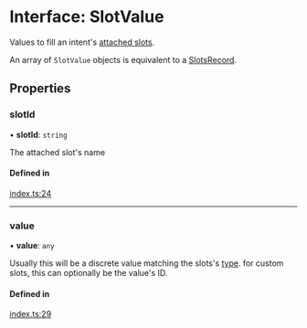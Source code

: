 # Interface: SlotValue

Values to fill an intent's [attached slots](https://docs.studio.nlx.ai/intents/documentation-intents/intents-attached-slots).

An array of `SlotValue` objects is equivalent to a [SlotsRecord](../README.md#slotsrecord).

## Properties

### slotId

• **slotId**: `string`

The attached slot's name

#### Defined in

[index.ts:24](https://github.com/nlxai/sdk/blob/71307264e396822939eca86ed156fc2cc45d48d3/packages/chat-core/src/index.ts#L24)

___

### value

• **value**: `any`

Usually this will be a discrete value matching the slots's [type](https://docs.studio.nlx.ai/slots/documentation-slots/slots-values#system-slots).
for custom slots, this can optionally be the value's ID.

#### Defined in

[index.ts:29](https://github.com/nlxai/sdk/blob/71307264e396822939eca86ed156fc2cc45d48d3/packages/chat-core/src/index.ts#L29)
